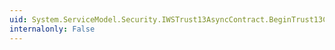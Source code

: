 ```yaml
---
uid: System.ServiceModel.Security.IWSTrust13AsyncContract.BeginTrust13Cancel(System.ServiceModel.Channels.Message,System.AsyncCallback,System.Object)
internalonly: False
---
```


